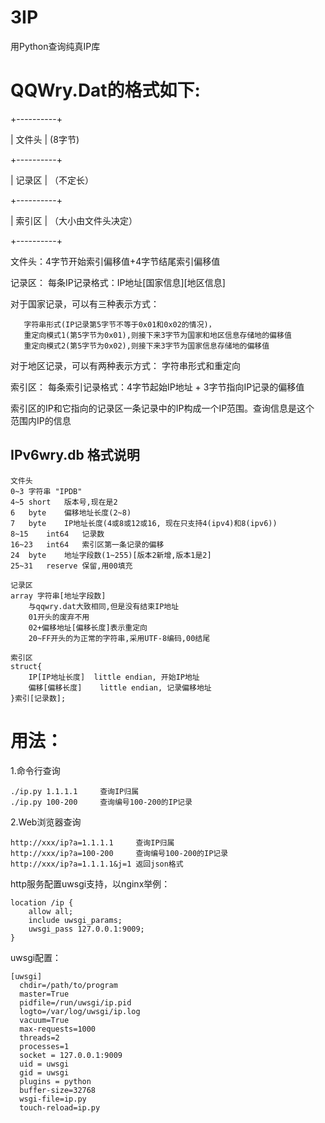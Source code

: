 # 3IP

用Python查询纯真IP库


# QQWry.Dat的格式如下:

+----------+

|  文件头  |  (8字节)

+----------+

|  记录区  | （不定长）

+----------+

|  索引区  | （大小由文件头决定）

+----------+


文件头：4字节开始索引偏移值+4字节结尾索引偏移值

记录区： 每条IP记录格式：IP地址[国家信息][地区信息]

   对于国家记录，可以有三种表示方式：

       字符串形式(IP记录第5字节不等于0x01和0x02的情况)，
       重定向模式1(第5字节为0x01),则接下来3字节为国家和地区信息存储地的偏移值
       重定向模式2(第5字节为0x02),则接下来3字节为国家信息存储地的偏移值

   对于地区记录，可以有两种表示方式： 字符串形式和重定向

索引区： 每条索引记录格式：4字节起始IP地址 + 3字节指向IP记录的偏移值

   索引区的IP和它指向的记录区一条记录中的IP构成一个IP范围。查询信息是这个
   范围内IP的信息

## IPv6wry.db 格式说明

```
文件头
0~3	字符串	"IPDB"
4~5	short	版本号,现在是2
6	byte	偏移地址长度(2~8)
7	byte	IP地址长度(4或8或12或16, 现在只支持4(ipv4)和8(ipv6))
8~15	int64	记录数
16~23	int64	索引区第一条记录的偏移
24	byte	地址字段数(1~255)[版本2新增,版本1是2]
25~31	reserve	保留,用00填充

记录区
array 字符串[地址字段数]
	与qqwry.dat大致相同,但是没有结束IP地址
	01开头的废弃不用
	02+偏移地址[偏移长度]表示重定向
	20~FF开头的为正常的字符串,采用UTF-8编码,00结尾

索引区
struct{
	IP[IP地址长度]	little endian, 开始IP地址
	偏移[偏移长度]	little endian, 记录偏移地址
}索引[记录数];
```

# 用法：

1.命令行查询

	./ip.py 1.1.1.1		查询IP归属
	./ip.py 100-200		查询编号100-200的IP记录

2.Web浏览器查询

	http://xxx/ip?a=1.1.1.1		查询IP归属
	http://xxx/ip?a=100-200		查询编号100-200的IP记录
	http://xxx/ip?a=1.1.1.1&j=1	返回json格式

  http服务配置uwsgi支持，以nginx举例：

	location /ip {
		allow all;
		include uwsgi_params;
		uwsgi_pass 127.0.0.1:9009;
	}

  uwsgi配置：

	[uwsgi]
	  chdir=/path/to/program
	  master=True
	  pidfile=/run/uwsgi/ip.pid
	  logto=/var/log/uwsgi/ip.log
	  vacuum=True
	  max-requests=1000
	  threads=2
	  processes=1
	  socket = 127.0.0.1:9009
	  uid = uwsgi
	  gid = uwsgi
	  plugins = python
	  buffer-size=32768
	  wsgi-file=ip.py
	  touch-reload=ip.py

